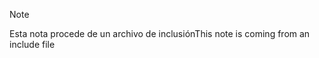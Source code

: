 > [!NOTE]
> <span data-ttu-id="66290-101">Esta nota procede de un archivo de inclusión</span><span class="sxs-lookup"><span data-stu-id="66290-101">This note is coming from an include file</span></span>
> 
> 

